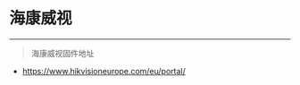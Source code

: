<!--
 * @Description: 海康威视固件下载地址
 * @Author: smile
 * @Date: 2022-05-09 11:28:13
 * @LastEditTime: 2022-05-10 10:18:25
 * @LastEditors: smile
-->
# 海康威视
---
> 海康威视固件地址

- https://www.hikvisioneurope.com/eu/portal/